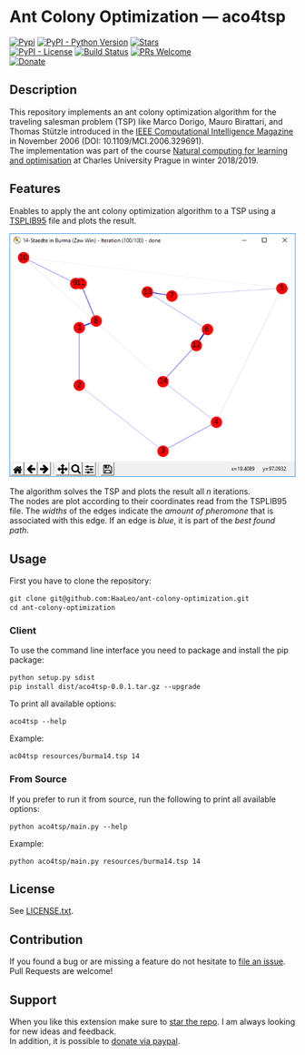# Ant Colony Optimization &#8212; aco4tsp

[![Pypi](https://img.shields.io/pypi/v/aco4tsp.svg?style=flat-square)](https://pypi.python.org/pypi/aco4tsp) [![PyPI - Python Version](https://img.shields.io/pypi/pyversions/aco4tsp.svg?style=flat-square)](https://pypi.python.org/pypi/aco4tsp) [![Stars](https://img.shields.io/github/stars/HaaLeo/ant-colony-optimization.svg?label=Stars&logo=github&style=flat-square)](https://github.com/HaaLeo/ant-colony-optimization/stargazers)  
[![PyPI - License](https://img.shields.io/pypi/l/aco4tsp.svg?style=flat-square)](https://pypi.python.org/pypi/aco4tsp) 
[![Build Status](https://img.shields.io/travis/HaaLeo/ant-colony-optimization/master.svg?style=flat-square)](https://travis-ci.org/HaaLeo/ant-colony-optimization) [![PRs Welcome](https://img.shields.io/badge/PRs-welcome-brightgreen.svg?style=flat-square)](http://makeapullrequest.com)  
[![Donate](https://img.shields.io/badge/-Donate-blue.svg?logo=paypal&style=flat-square)](https://www.paypal.me/LeoHanisch)

## Description

This repository implements an ant colony optimization algorithm for the traveling salesman problem (TSP) like Marco Dorigo, Mauro Birattari, and Thomas Stützle introduced in the [IEEE Computational Intelligence Magazine](https://ieeexplore.ieee.org/document/4129846) in November 2006 (DOI: 10.1109/MCI.2006.329691).  
The implementation was part of the course [Natural computing for learning and optimisation](https://is.cuni.cz/studium/eng/predmety/index.php?do=predmet&kod=NPFL107) at Charles University Prague in winter 2018/2019.

## Features

Enables to apply the ant colony optimization algorithm to a TSP using a [TSPLIB95](https://www.iwr.uni-heidelberg.de/groups/comopt/software/TSPLIB95/index.html) file and plots the result.

![Sample](doc/Sample.png)

The algorithm solves the TSP and plots the result all _n_ iterations.  
The nodes are plot according to their coordinates read from the TSPLIB95 file. The _widths_ of the edges indicate the _amount of pheromone_ that is associated with this edge. If an edge is _blue_, it is part of the _best found path_.

## Usage
First you have to clone the repository:
```
git clone git@github.com:HaaLeo/ant-colony-optimization.git
cd ant-colony-optimization
```

### Client

To use the command line interface you need to package and install the pip package:
```
python setup.py sdist
pip install dist/aco4tsp-0.0.1.tar.gz --upgrade
```

To print all available options:
```
aco4tsp --help
```

Example:
```
ac04tsp resources/burma14.tsp 14
```

### From Source
If you prefer to run it from source, run the following to print all available options:
```
python aco4tsp/main.py --help
```

Example:
```
python aco4tsp/main.py resources/burma14.tsp 14
```

## License
See [LICENSE.txt](LICENSE.txt).

## Contribution

If you found a bug or are missing a feature do not hesitate to [file an issue](https://github.com/HaaLeo/ant-colony-optimization/issues/new/choose).  
Pull Requests are welcome!

## Support
When you like this extension make sure to [star the repo](https://github.com/HaaLeo/ant-colony-optimization/stargazers). I am always looking for new ideas and feedback.  
In addition, it is possible to [donate via paypal](https://www.paypal.me/LeoHanisch).
